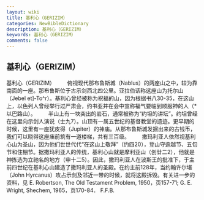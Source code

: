 ```yaml
---
layout: wiki
title: 基利心（GERIZIM）
categories: NewBibleDictionary
description: 基利心（GERIZIM）
keywords: 基利心（GERIZIM）
comments: false
---
```


## 基利心（GERIZIM）



基利心（GERIZIM）
　　俯视现代那布鲁斯城（Nablus）的两座山之中，较为靠南面的一座。那布鲁斯位于古示剑西北四公里。亚拉伯话称这座山为托尔山（Jebel et]-To^r）。基利心曾经被称为祝福的山，因为根据书八30-35，在这山上，以色列人曾经举行过严肃会，约书亚并在会中宣称福气要临到顺服神的人（*以巴路山）。
　　半山上有一块突出的岩石，通常被称为“约坦的讲坛”。约坦曾经在这里向示剑人演说（士九7）。山顶有一属五世纪的基督教堂的遗迹。更早期的时候，这里有一座犹皮得（Jupiter）的神庙。从那布鲁斯城发掘出来的古钱币，我们可以晓得这座庙前筑有一道楼梯，共有三百级。
　　撒玛利亚人依然视基利心山为圣山，因为他们世世代代“在这山上敬拜”（约四20），登山守逾越节、五旬节和住棚节。据撒玛利亚人的传统，基利心山就是摩利亚山（创廿二2），他就是神拣选为立祂名的地方（申十二5）。因此，撒玛利亚人在波斯王的批准下，于主前四世纪在基利心山建造了撒玛利亚人的圣殿。在约主前128年，当约翰许尔堪（John Hyrcanus）攻占示剑及邻近一带的时候，就将这殿拆毁。有关进一步的资料，见 E. Robertson, The Old Testament Problem, 1950，页157-71; G. E. Wright, Shechem, 1965，页170-84．
F.F.B.




